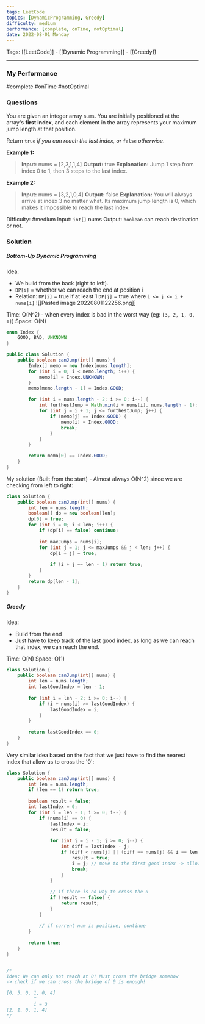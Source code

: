 ```yaml
---
tags: LeetCode
topics: [DynamicProgramming, Greedy]
difficulty: medium
performance: [complete, onTime, notOptimal]
date: 2022-08-01 Monday
---
```

Tags: [[LeetCode]] - [[Dynamic Programming]] - [[Greedy]]
- - - - - - - - - - - - - - - - - - - - - - - - - - - - -   
### My Performance
#complete #onTime #notOptimal 

### Questions
You are given an integer array `nums`. You are initially positioned at the array's **first index**, and each element in the array represents your maximum jump length at that position.

Return `true` _if you can reach the last index, or_ `false` _otherwise_.

**Example 1:**

>**Input:** nums = [2,3,1,1,4]
**Output:** true
**Explanation:** Jump 1 step from index 0 to 1, then 3 steps to the last index.

**Example 2:**

>**Input:** nums = [3,2,1,0,4]
**Output:** false
**Explanation:** You will always arrive at index 3 no matter what. Its maximum jump length is 0, which makes it impossible to reach the last index.

Difficulty: #medium
Input: `int[]` nums
Output: `boolean` can reach destination or not.

### Solution
##### Bottom-Up Dynamic Programming
Idea: 
- We build from the back (right to left).
- `DP[i]` = whether we can reach the end at position i
- Relation: `DP[i]` = true if at least 1 `DP[j]` = true where `i <= j <= i + nums[i]`
![[Pasted image 20220801122256.png]]

Time: O(N^2) - when every index is bad in the worst way (eg: `[3, 2, 1, 0, 1]`)
Space: O(N)

```Java
enum Index {
    GOOD, BAD, UNKNOWN
}

public class Solution {
    public boolean canJump(int[] nums) {
        Index[] memo = new Index[nums.length];
        for (int i = 0; i < memo.length; i++) {
            memo[i] = Index.UNKNOWN;
        }
        memo[memo.length - 1] = Index.GOOD;

        for (int i = nums.length - 2; i >= 0; i--) {
            int furthestJump = Math.min(i + nums[i], nums.length - 1);
            for (int j = i + 1; j <= furthestJump; j++) {
                if (memo[j] == Index.GOOD) {
                    memo[i] = Index.GOOD;
                    break;
                }
            }
        }

        return memo[0] == Index.GOOD;
    }
}
```

My solution (Built from the start) - Almost always O(N^2) since we are checking from left to right:

```Java
class Solution {
    public boolean canJump(int[] nums) {
        int len = nums.length;
        boolean[] dp = new boolean[len];
        dp[0] = true;
        for (int i = 0; i < len; i++) {
            if (dp[i] == false) continue;
            
            int maxJumps = nums[i];
            for (int j = 1; j <= maxJumps && j < len; j++) {
                dp[i + j] = true;
                
                if (i + j == len - 1) return true;
            }
        }
        return dp[len - 1];
    }
}
```

##### Greedy
Idea: 
- Build from the end
- Just have to keep track of the last good index, as long as we can reach that index, we can reach the end.

Time: O(N)
Space: O(1)

```Java
class Solution {
    public boolean canJump(int[] nums) {
        int len = nums.length;
        int lastGoodIndex = len - 1;
        
        for (int i = len - 2; i >= 0; i--) {
            if (i + nums[i] >= lastGoodIndex) {
                lastGoodIndex = i;
            }
        }
        
        return lastGoodIndex == 0;
    }
}
```

Very similar idea based on the fact that we just have to find the nearest index that allow us to cross the '0':
```Java
class Solution {
    public boolean canJump(int[] nums) {
        int len = nums.length;
        if (len == 1) return true;
        
        boolean result = false;
        int lastIndex = 0;
        for (int i = len - 1; i >= 0; i--) {
            if (nums[i] == 0) {
                lastIndex = i;
                result = false;
                
                for (int j = i - 1; j >= 0; j--) {
                    int diff = lastIndex - j;
                    if (diff < nums[j] || (diff == nums[j] && i == len - 1)) {
                        result = true;
                        i = j; // move to the first good index -> allow 1 pass 
                        break;
                    }
                }
                
                // if there is no way to cross the 0
                if (result == false) {
                    return result;
                }
            }
            
            // if current num is positive, continue
        }
        
        return true;
    }
}


/*
Idea: We can only not reach at 0! Must cross the bridge somehow
-> check if we can cross the bridge of 0 is enough!

[0, 5, 0, 1, 0, 4]
          ^
          i = 3
[2, 1, 0, 1, 4]
*/
```